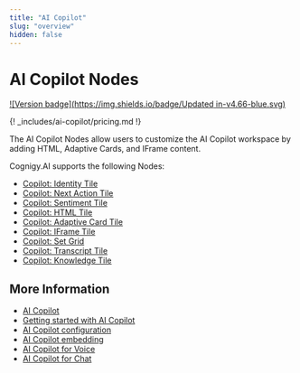 ```yaml
---
title: "AI Copilot"
slug: "overview"
hidden: false
---
```


# AI Copilot Nodes

[![Version badge](https://img.shields.io/badge/Updated in-v4.66-blue.svg)](../../../release-notes/4.66.md)

{! _includes/ai-copilot/pricing.md !}

The AI Copilot Nodes allow users to customize the AI Copilot workspace by adding HTML, Adaptive Cards, and IFrame content.

Cognigy.AI supports the following Nodes:

- [Copilot: Identity Tile](identity-tile.md)
- [Copilot: Next Action Tile](next-action-tile.md)
- [Copilot: Sentiment Tile](sentiment-tile.md)
- [Copilot: HTML Tile](set-html-tile.md)
- [Copilot: Adaptive Card Tile](set-adaptive-card-tile.md)
- [Copilot: IFrame Tile](set-iframe-tile.md)
- [Copilot: Set Grid](set-grid.md)
- [Copilot: Transcript Tile](transcript-tile.md)
- [Copilot: Knowledge Tile](knowledge-tile.md)

## More Information

- [AI Copilot](../../../ai-copilot/overview.md)
- [Getting started with AI Copilot](../../../ai-copilot/getting-started.md)
- [AI Copilot configuration](../../../ai-copilot/configuration.md)
- [AI Copilot embedding](../../../ai-copilot/embedding.md)
- [AI Copilot for Voice](../../../ai-copilot/voice/voice-overview.md)
- [AI Copilot for Chat](../../../ai-copilot/chat.md)